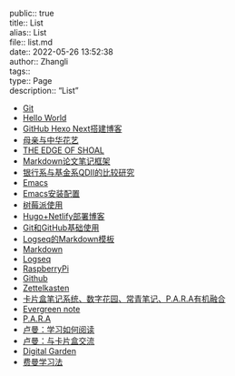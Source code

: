 public:: true  
title:: List  
alias:: List  
file:: list.md  
date:: 2022-05-26 13:52:38  
author:: Zhangli  
tags::  
type:: Page  
description:: “List”

- [Git](2018122601.md)
- [Hello World](2018122602.md)
- [GitHub Hexo Next搭建博客](2018122603.md)
- [母亲与中华花艺](2019012701.md)
- [THE EDGE OF SHOAL](2019012801.md)
- [Markdown论文笔记框架](2019012802.md)
- [银行系与基金系QDII的比较研究](2019013001.md)
- [Emacs](2019022401.md)
- [Emacs安装配置](2019022402.md)
- [树莓派使用](2019030101.md)
- [Hugo+Netlify部署博客](2019030801.md)
- [Git和GitHub基础使用](2022040801.md)
- [Logseq的Markdown模板](2022042901.md)
- [Markdown](2022042902.md)
- [Logseq](2022050101.md)
- [RaspberryPi](2022050301.md)
- [Github](2022050701.md)
- [Zettelkasten](2022050901.md)
- [卡片盒笔记系统、数字花园、常青笔记、P.A.R.A有机融合](2022051001.md)
- [Evergreen note](2022051102.md)
- [P.A.R.A](2022051103.md)
- [卢曼：学习如何阅读](2022051104.md)
- [卢曼：与卡片盒交流](2022051105.md)
- [Digital Garden](2022051106.md)
- [费曼学习法](2022051701.md)